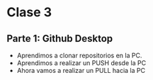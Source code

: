 # Clase 3

## Parte 1: Github Desktop

- Aprendimos a clonar repositorios en la PC.
- Aprendimos a realizar un PUSH desde la PC
- Ahora vamos a realizar un PULL hacia la PC
